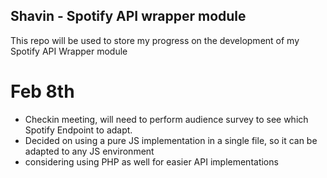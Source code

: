 ## Shavin - Spotify API wrapper module
This repo will be used to store my progress on the development of my Spotify API Wrapper module

# Feb 8th
- Checkin meeting, will need to perform audience survey to see which Spotify Endpoint to adapt. 
- Decided on using a pure JS implementation in a single file, so it can be adapted to any JS environment
- considering using PHP as well for easier API implementations
